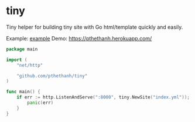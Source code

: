 # tiny
Tiny helper for building tiny site with Go html/template quickly and easily.

Example: [example](https://github.com/pthethanh/tiny/tree/main/examples)
Demo: https://pthethanh.herokuapp.com/

```go
package main

import (
	"net/http"

	"github.com/pthethanh/tiny"
)

func main() {
	if err := http.ListenAndServe(":8000", tiny.NewSite("index.yml")); err != nil {
		panic(err)
	}
}
```
